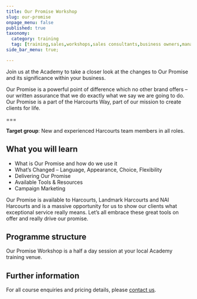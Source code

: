 ```yaml
---
title: Our Promise Workshop
slug: our-promise
onpage_menu: false
published: true
taxonomy:
  category: training
  tag: [training,sales,workshops,sales consultants,business owners,managers]
side_bar_menu: true;

---
```


Join us at the Academy to take a closer look at the changes to Our Promise and its significance within your business.

Our Promise is a powerful point of difference which no other brand offers – our written assurance that we do exactly what we say we are going to do. Our Promise is a part of the Harcourts Way, part of our mission to create clients for life.

===

**Target group**: New and experienced Harcourts team members in all roles.

## What you will learn
- What is Our Promise and how do we use it
- What’s Changed – Language, Appearance, Choice, Flexibility
- Delivering Our Promise
- Available Tools & Resources
- Campaign Marketing

Our Promise is available to Harcourts, Landmark Harcourts and NAI Harcourts and is a massive opportunity for us to show our clients what exceptional service really means. Let’s all embrace these great tools on offer and really drive our promise.


## Programme structure
Our Promise Workshop is a half a day session at your local Academy training venue.

## Further information
For all course enquiries and pricing details, please [contact us](/about-us/contact-us).
